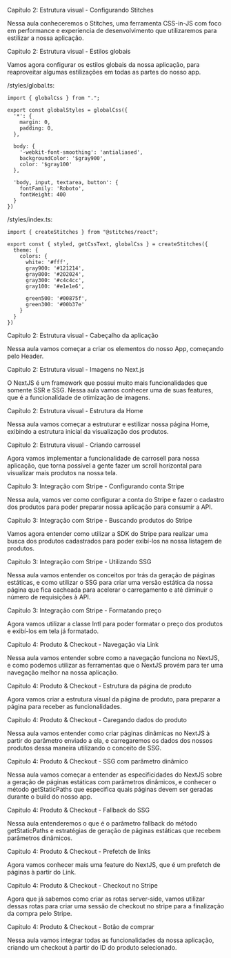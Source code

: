 Capítulo 2: Estrutura visual - Configurando Stitches

Nessa aula conheceremos o Stitches, uma ferramenta CSS-in-JS com foco em performance e experiencia de desenvolvimento que utilizaremos para estilizar a nossa aplicação.

Capitulo 2: Estrutura visual - Estilos globais

Vamos agora configurar os estilos globais da nossa aplicação, para reaproveitar algumas estilizações em todas as partes do nosso app.

/styles/global.ts:

```
import { globalCss } from ".";

export const globalStyles = globalCss({
  '*': {
    margin: 0,
    padding: 0,
  },

  body: {
    '-webkit-font-smoothing': 'antialiased',
    backgroundColor: '$gray900',
    color: '$gray100'
  },

  'body, input, textarea, button': {
    fontFamily: 'Roboto',
    fontWeight: 400
  }
})
```

/styles/index.ts:

```
import { createStitches } from "@stitches/react";

export const { styled, getCssText, globalCss } = createStitches({
  theme: {
    colors: {
      white: '#fff',
      gray900: '#121214',
      gray800: '#202024',
      gray300: '#c4c4cc',
      gray100: '#e1e1e6',

      green500: '#00875f',
      green300: '#00b37e'
    }
  }
})
```

Capitulo 2: Estrutura visual - Cabeçalho da aplicação

Nessa aula vamos começar a criar os elementos do nosso App, começando pelo Header.


Capitulo 2: Estrutura visual - Imagens no Next.js

O NextJS é um framework que possui muito mais funcionalidades que somente SSR e SSG. Nessa aula vamos conhecer uma de suas features, que é a funcionalidade de otimização de imagens.

Capítulo 2: Estrutura visual - Estrutura da Home

Nessa aula vamos começar a estruturar e estilizar nossa página Home, exibindo a estrutura inicial da visualização dos produtos.

Capitulo 2: Estrutura visual - Criando carrossel

Agora vamos implementar a funcionalidade de carrosell para nossa aplicação, que torna possível a gente fazer um scroll horizontal para visualizar mais produtos na nossa tela.

Capitulo 3: Integração com Stripe - Configurando conta Stripe

Nessa aula, vamos ver como configurar a conta do Stripe e fazer o cadastro dos produtos para poder preparar nossa aplicação para consumir a API.


Capitulo 3: Integração com Stripe - Buscando produtos do Stripe

Vamos agora entender como utilizar a SDK do Stripe para realizar uma busca dos produtos cadastrados para poder exibí-los na nossa listagem de produtos.


Capitulo 3: Integração com Stripe - Utilizando SSG

Nessa aula vamos entender os conceitos por trás da geração de páginas estáticas, e como utilizar o SSG para criar uma versão estática da nossa página que fica cacheada para acelerar o carregamento e até diminuir o número de requisições à API.


Capitulo 3: Integração com Stripe - Formatando preço

Agora vamos utilizar a classe Intl para poder formatar o preço dos produtos e exibí-los em tela já formatado.

Capitulo 4: Produto & Checkout - Navegação via Link

Nessa aula vamos entender sobre como a navegação funciona no NextJS, e como podemos utilizar as ferramentas que o NextJS provém para ter uma navegação melhor na nossa aplicação.


Capitulo 4: Produto & Checkout - Estrutura da página de produto

Agora vamos criar a estrutura visual da página de produto, para preparar a página para receber as funcionalidades.


Capitulo 4: Produto & Checkout - Caregando dados do produto

Nessa aula vamos entender como criar páginas dinâmicas no NextJS à partir do parâmetro enviado a ela, e carregaremos os dados dos nossos produtos dessa maneira utilizando o conceito de SSG.

Capitulo 4: Produto & Checkout - SSG com parâmetro dinâmico

Nessa aula vamos começar a entender as especificidades do NextJS sobre a geração de páginas estáticas com parâmetros dinâmicos, e conhecer o método getStaticPaths que especifica quais páginas devem ser geradas durante o build do nosso app.

Capitulo 4: Produto & Checkout - Fallback do SSG

Nessa aula entenderemos o que é o parâmetro fallback do método getStaticPaths e estratégias de geração de páginas estáticas que recebem parâmetros dinâmicos.

Capitulo 4: Produto & Checkout - Prefetch de links

Agora vamos conhecer mais uma feature do NextJS, que é um prefetch de páginas à partir do Link.


Capitulo 4: Produto & Checkout - Checkout no Stripe

Agora que já sabemos como criar as rotas server-side, vamos utilizar dessas rotas para criar uma sessão de checkout no stripe para a finalização da compra pelo Stripe.


Capitulo 4: Produto & Checkout - Botão de comprar

Nessa aula vamos integrar todas as funcionalidades da nossa aplicação, criando um checkout à partir do ID do produto selecionado.